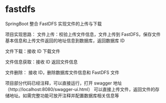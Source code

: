 # fastdfs
SpringBoot 整合 FastDFS 实现文件的上传与下载 

项目实现思路：
  文件上传：校验上传文件信息，文件上传到 FastDFS，保存文件基本信息和上传文件返回的地址信息到数据库，返回数据库 ID

  文件下载：接收 ID 下载文件
  
  文件信息获取：接收 ID 返回文件信息
  
  文件删除： 接收 ID，删除数据库文件信息和 FastDFS 文件

项目部分代码已经注释，可以直接运行，打开 swagger 地址（http://localhost:8080/swagger-ui.html） 可以直接上传文件，返回文件的存储地址。如需完整功能可放开注释并配置数据库相关信息等
